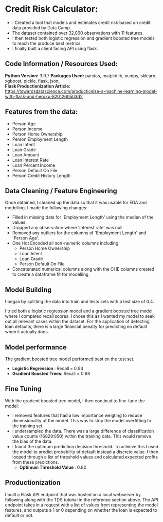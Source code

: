 # Credit Risk Calculator:
* I Created a tool that models and estimates credit risk based on credit data provided by Data Camp.
* The dataset contained over 32,000 observations with 11 features.
* I then tested both logistic regression and gradient boosted tree models to reach the produce best metrics. 
* I finally built a client facing API using flask.

## Code Information / Resources Used:
**Python Version:** 3.9.7
**Packages Used:** pandas, matplotlib, numpy, sklearn, xgboost, pickle, flask, json,  
**Flask Productionization Article:** https://towardsdatascience.com/productionize-a-machine-learning-model-with-flask-and-heroku-8201260503d2

## Features from the data:
*	Person Age
* Person Income
* Person Home Ownership
* Person Employment Length
* Loan Intent
* Loan Grade
* Loan Amount
* Loan Interest Rate
* Loan Percent Income
* Person Default On File
* Person Credit History Length

## Data Cleaning / Feature Engineering
Once obtained, I cleaned up the data so that it was usable for EDA and modelling. I made the following changes:

*	Filled in missing data for 'Employment Length' using the median of the values.
*	Dropped any observation where 'interest rate' was null.
*	Removed any outliers for the columns of 'Employment Length' and 'Person Age'.
*	One Hot Encoded all non-numeric columns including:
    * Person Home Ownership
    * Loan Intent
    * Loan Grade
    * Person Default On File
* Concatenated numerical columns along with the OHE columns created to create a dataframe fit for modelling.

## Model Building 

I began by splitting the data into train and tests sets with a test size of 0.4.   

I tried both a logistic regression model and a gradient boosted tree model where I compared recall scores. I chose this as I wanted my model to seek out all relevant cases within the dataset. For the application of detecting loan defaults, there is a large financial penalty for predicting no default when it actually does.
 
## Model performance
The gradient boosted tree model performed best on the test set. 
*	**Logistic Regression** : Recall = 0.94
*	**Gradient Boosted Trees**: Recall = 0.98

## Fine Tuning

With the gradient boosted tree model, I then continud to fine-tune the model:
* I removed features that had a low importance weigting to reduce dimensionality of the model. This was to stop the model overfitting to the training set.
* I undersampled the data. There was a large difference of classification value counts (16829:850) within the training data. This would remove the bias of the data.
* I found the optimum prediction decision threshold. To achieve this I used the model to predict probability of default instead a discrete value. I then looped through a list of threshold values and calculated expected profits from these predictions.
  * **Optimum Threshold Value** : 0.80

## Productionization 
I built a Flask API endpoint that was hosted on a local webserver by following along with the TDS tutorial in the reference section above. The API endpoint takes in a request with a list of values from representing the model features, and outputs a 1 or 0 depending on whether the loan is expected to default or not. 
